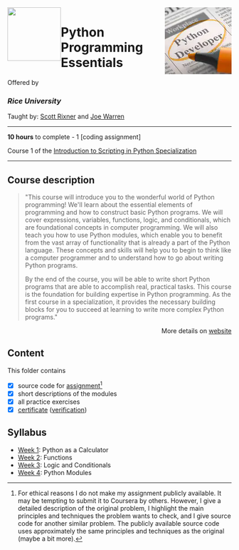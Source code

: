 <a href="https://www.coursera.org/learn/python-programming">
  <img src="/img/Introduction_to_Scripting_in_Python_Specialization_logo.avif" width="150" align="right">
</a>

<img src="https://upload.wikimedia.org/wikipedia/en/7/7d/Rice_Logo_280_Blue.svg" width="120" height="120" align="left">

# Python Programming Essentials

Offered by 
### *Rice University*

Taught by: [Scott Rixner](https://www.coursera.org/instructor/~726142) and [Joe Warren](https://www.coursera.org/instructor/~527518)

---

**10 hours** to complete - 1 [coding assignment]

Course 1 of the [Introduction to Scripting in Python Specialization](../) 

---

## Course description

>"This course will introduce you to the wonderful world of Python programming!  We'll learn about the essential elements of programming and how to construct basic Python programs. We will cover expressions, variables, functions, logic, and conditionals, which are foundational concepts in computer programming. We will also teach you how to use Python modules, which enable you to benefit from the vast array of functionality that is already a part of the Python language. These concepts and skills will help you to begin to think like a computer programmer and to understand how to go about writing Python programs.
>
>By the end of the course, you will be able to write short Python programs that are able to accomplish real, practical tasks. This course is the foundation for building expertise in Python programming. As the first course in a specialization, it provides the necessary building blocks for you to succeed at learning to write more complex Python programs."

<p align="right">More details on <a href="https://www.coursera.org/learn/python-programming">website</a></p>

## Content
This folder contains 
- [x] source code for [assignment](./)[^1]
- [x] short descriptions of the modules 
- [x] all practice exercises
- [x] [certificate](./Certificate/Coursera_Certificate_Python_Programming_Essentials.pdf) ([verification]([certificate_link](https://coursera.org/verify/U9HPJMEYRNXT)))

## Syllabus
- [Week 1](./Week%201): Python as a Calculator
- [Week 2](./Week%202): Functions
- [Week 3](./Week%203): Logic and Conditionals
- [Week 4](./Week%204): Python Modules

[^1]: For ethical reasons I do not make my assignment publicly available. It may be tempting to submit it to Coursera by others. However, I give a detailed description of the original problem, I highlight the main principles and techniques the problem wants to check, and I give source code for another similar problem. The publicly available source code uses approximately the same principles and techniques as the original (maybe a bit more). 
